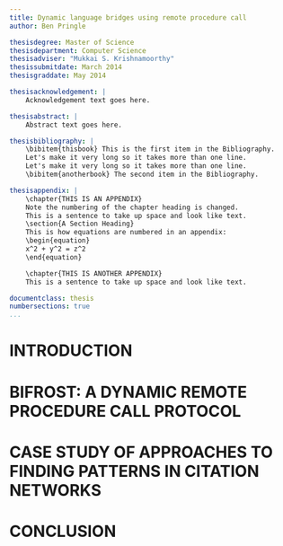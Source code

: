 ```yaml
---
title: Dynamic language bridges using remote procedure call
author: Ben Pringle

thesisdegree: Master of Science
thesisdepartment: Computer Science
thesisadviser: "Mukkai S. Krishnamoorthy"
thesissubmitdate: March 2014
thesisgraddate: May 2014

thesisacknowledgement: |
    Acknowledgement text goes here.

thesisabstract: |
    Abstract text goes here.

thesisbibliography: |
    \bibitem{thisbook} This is the first item in the Bibliography.
    Let's make it very long so it takes more than one line.
    Let's make it very long so it takes more than one line.
    \bibitem{anotherbook} The second item in the Bibliography.

thesisappendix: |
    \chapter{THIS IS AN APPENDIX}
    Note the numbering of the chapter heading is changed.
    This is a sentence to take up space and look like text.
    \section{A Section Heading}
    This is how equations are numbered in an appendix:
    \begin{equation}
    x^2 + y^2 = z^2
    \end{equation}

    \chapter{THIS IS ANOTHER APPENDIX}
    This is a sentence to take up space and look like text.

documentclass: thesis
numbersections: true
...
```


# INTRODUCTION

# BIFROST: A DYNAMIC REMOTE PROCEDURE CALL PROTOCOL

# CASE STUDY OF APPROACHES TO FINDING PATTERNS IN CITATION NETWORKS

# CONCLUSION
